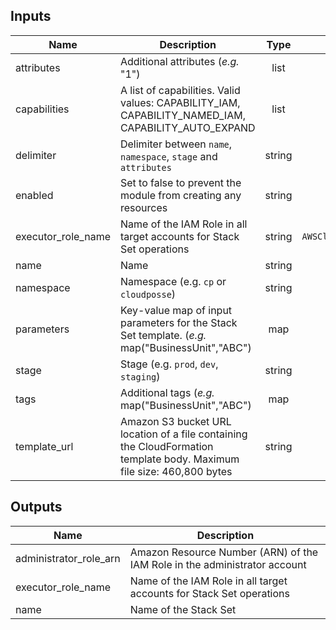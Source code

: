 ## Inputs

| Name | Description | Type | Default | Required |
|------|-------------|:----:|:-----:|:-----:|
| attributes | Additional attributes (_e.g._ "1") | list | `<list>` | no |
| capabilities | A list of capabilities. Valid values: CAPABILITY_IAM, CAPABILITY_NAMED_IAM, CAPABILITY_AUTO_EXPAND | list | `<list>` | no |
| delimiter | Delimiter between `name`, `namespace`, `stage` and `attributes` | string | `-` | no |
| enabled | Set to false to prevent the module from creating any resources | string | `true` | no |
| executor_role_name | Name of the IAM Role in all target accounts for Stack Set operations | string | `AWSCloudFormationStackSetExecutionRole` | no |
| name | Name | string | `cis` | no |
| namespace | Namespace (e.g. `cp` or `cloudposse`) | string | - | yes |
| parameters | Key-value map of input parameters for the Stack Set template. (_e.g._ map("BusinessUnit","ABC") | map | `<map>` | no |
| stage | Stage (e.g. `prod`, `dev`, `staging`) | string | - | yes |
| tags | Additional tags (_e.g._ map("BusinessUnit","ABC") | map | `<map>` | no |
| template_url | Amazon S3 bucket URL location of a file containing the CloudFormation template body. Maximum file size: 460,800 bytes | string | - | yes |

## Outputs

| Name | Description |
|------|-------------|
| administrator_role_arn | Amazon Resource Number (ARN) of the IAM Role in the administrator account |
| executor_role_name | Name of the IAM Role in all target accounts for Stack Set operations |
| name | Name of the Stack Set |

